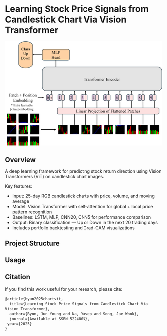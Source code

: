 # Learning Stock Price Signals from Candlestick Chart Via Vision Transformer

<p align="center">
  <img src="images/ViT_architecture.png" alt="ViT Architecture" width="600">
</p>

## Overview

A deep learning framework for predicting stock return direction using Vision Transformers (ViT) on candlestick chart images.

Key features:

- Input: 25-day RGB candlestick charts with price, volume, and moving average
- Model: Vision Transformer with self-attention for global + local price pattern recognition
- Baselines: LSTM, MLP, CNN20, CNN5 for performance comparison
- Output: Binary classification — Up or Down in the next 20 trading days
- Includes portfolio backtesting and Grad-CAM visualizations

## Project Structure

## Usage

## Citation 
If you find this work useful for your research, please cite:

```
@article{byun2025chartvit,
  title={Learning Stock Price Signals from Candlestick Chart Via Vision Transformer},
  author={Byun, Jun Young and Na, Yosep and Song, Jae Wook},
  journal={Available at SSRN 5224805},
 year={2025}
}
```
